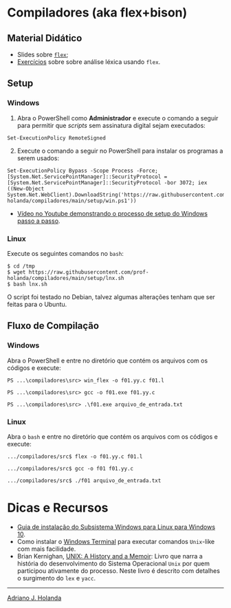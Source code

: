 # Compiladores (aka flex+bison)

## Material Didático

- Slides sobre [`flex`](https://drive.google.com/file/d/1kWByXIBed08TE1apS7LiLO39NRBF4xKS/view?usp=sharing);
- [Exercícios](https://github.com/prof-holanda/compiladores/blob/main/exercicios.md) sobre sobre análise léxica usando `flex`.

## Setup

### Windows

1. Abra o PowerShell como **Administrador** e execute o comando a seguir
para permitir que _scripts_ sem assinatura digital sejam executados:

```
Set-ExecutionPolicy RemoteSigned
```

2. Execute o comando a seguir no PowerShell para instalar os programas
a serem usados:

```
Set-ExecutionPolicy Bypass -Scope Process -Force; [System.Net.ServicePointManager]::SecurityProtocol = [System.Net.ServicePointManager]::SecurityProtocol -bor 3072; iex ((New-Object System.Net.WebClient).DownloadString('https://raw.githubusercontent.com/prof-holanda/compiladores/main/setup/win.ps1'))
```

- [Vídeo no Youtube demonstrando o processo de setup do Windows passo a passo](https://youtu.be/Shp0N-T17bA).

### Linux

Execute os seguintes comandos no `bash`:

```
$ cd /tmp
$ wget https://raw.githubusercontent.com/prof-holanda/compiladores/main/setup/lnx.sh
$ bash lnx.sh
```

O script foi testado no Debian, talvez algumas alterações tenham que ser feitas para o 
Ubuntu.

## Fluxo de Compilação

### Windows

Abra o PowerShell e entre no diretório que contém os arquivos com os códigos e execute:

```
PS ...\compiladores\src> win_flex -o f01.yy.c f01.l

PS ...\compiladores\src> gcc -o f01.exe f01.yy.c

PS ...\compiladores\src> .\f01.exe arquivo_de_entrada.txt
```

### Linux

Abra o `bash` e entre no diretório que contém os arquivos com os códigos e execute:

```
.../compiladores/src$ flex -o f01.yy.c f01.l

.../compiladores/src$ gcc -o f01 f01.yy.c

.../compiladores/src$ ./f01 arquivo_de_entrada.txt
```

# Dicas e Recursos

- [Guia de instalação do Subsistema Windows para Linux para Windows 10](https://docs.microsoft.com/pt-br/windows/wsl/install-win10).
- Como instalar o [Windows Terminal](https://www.microsoft.com/pt-br/p/windows-terminal/9n0dx20hk701) para executar comandos `Unix`-like com mais facilidade.
-  Brian Kernighan, [UNIX: A History and a Memoir](https://www.amazon.com.br/UNIX-History-English-Brian-Kernighan-ebook/dp/B07ZQHX3R1): 
Livro que narra a história do desenvolvimento do Sistema Operacional `Unix` por quem participou ativamente
do processo. Neste livro é descrito com detalhes o surgimento do `lex` e `yacc`.

---
[Adriano J. Holanda](https://ajholanda.github.io/)
